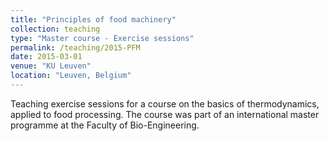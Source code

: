 ```yaml
---
title: "Principles of food machinery"
collection: teaching
type: "Master course - Exercise sessions"
permalink: /teaching/2015-PFM
date: 2015-03-01
venue: "KU Leuven"
location: "Leuven, Belgium"
---
```


Teaching exercise sessions for a course on the basics of thermodynamics, applied to food processing. The course was part of an international master programme at the Faculty of Bio-Engineering.
